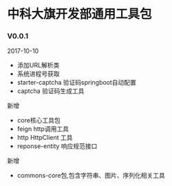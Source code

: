 # 中科大旗开发部通用工具包

### V0.0.1
2017-10-10<br/>
*   添加URL解析类
*   系统进程号获取
* starter-captcha 验证码springboot自动配置
* captcha 验证码生成工具

新增
* core核心工具包
* feign http调用工具
* http HttpClient 工具
* reponse-entity 响应规范接口

新增
* commons-core包,包含字符串、图片、序列化相关工具
